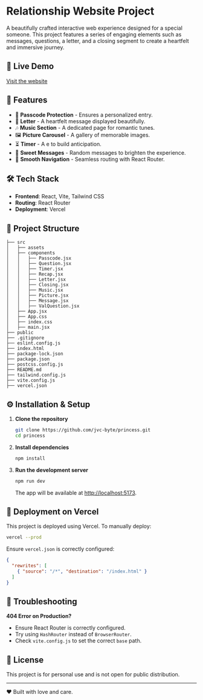 # Relationship Website Project

A beautifully crafted interactive web experience designed for a special someone. This project features a series of engaging elements such as messages, questions, a letter, and a closing segment to create a heartfelt and immersive journey.

## 🚀 Live Demo
[Visit the website](https://cute-princess.vercel.app/)

## 📌 Features
- 🔐 **Passcode Protection** - Ensures a personalized entry.
- 💌 **Letter** - A heartfelt message displayed beautifully.
- 🎶 **Music Section** - A dedicated page for romantic tunes.
- 🖼️ **Picture Carousel** - A gallery of memorable images.
- ⏳ **Timer** - A e to build anticipation.
- 💬 **Sweet Messages** - Random messages to brighten the experience.
- 🔄 **Smooth Navigation** - Seamless routing with React Router.

## 🛠️ Tech Stack
- **Frontend**: React, Vite, Tailwind CSS
- **Routing**: React Router
- **Deployment**: Vercel

## 📂 Project Structure
```
├── src
│   ├── assets
│   ├── components
│   │   ├── Passcode.jsx
│   │   ├── Question.jsx
│   │   ├── Timer.jsx
│   │   ├── Recap.jsx
│   │   ├── Letter.jsx
│   │   ├── Closing.jsx
│   │   ├── Music.jsx
│   │   ├── Picture.jsx
│   │   ├── Message.jsx
│   │   ├── ValQuestion.jsx
│   ├── App.jsx
│   ├── App.css
│   ├── index.css
│   ├── main.jsx
├── public
├── .gitignore
├── eslint.config.js
├── index.html
├── package-lock.json
├── package.json
├── postcss.config.js
├── README.md
├── tailwind.config.js
├── vite.config.js
├── vercel.json
```

## ⚙️ Installation & Setup

1. **Clone the repository**
   ```sh
   git clone https://github.com/jvc-byte/princess.git
   cd princess
   ```
2. **Install dependencies**
   ```sh
   npm install
   ```
3. **Run the development server**
   ```sh
   npm run dev
   ```
   The app will be available at [http://localhost:5173](http://localhost:5173).

## 🚀 Deployment on Vercel
This project is deployed using Vercel. To manually deploy:
```sh
vercel --prod
```

Ensure `vercel.json` is correctly configured:
```json
{
  "rewrites": [
    { "source": "/*", "destination": "/index.html" }
  ]
}
```

## 🐞 Troubleshooting
**404 Error on Production?**
- Ensure React Router is correctly configured.
- Try using `HashRouter` instead of `BrowserRouter`.
- Check `vite.config.js` to set the correct `base` path.

## 📜 License
This project is for personal use and is not open for public distribution.

---
❤️ Built with love and care.
